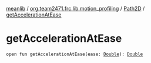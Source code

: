 [meanlib](../../index.md) / [org.team2471.frc.lib.motion_profiling](../index.md) / [Path2D](index.md) / [getAccelerationAtEase](./get-acceleration-at-ease.md)

# getAccelerationAtEase

`open fun getAccelerationAtEase(ease: `[`Double`](https://kotlinlang.org/api/latest/jvm/stdlib/kotlin/-double/index.html)`): `[`Double`](https://kotlinlang.org/api/latest/jvm/stdlib/kotlin/-double/index.html)